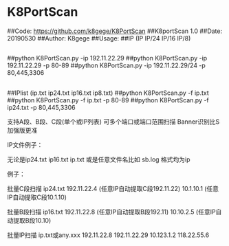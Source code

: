 # K8PortScan

##Code: https://github.com/k8gege/K8PortScan
##K8portScan 1.0
##Date: 20190530
##Author: K8gege
##Usage:
##IP (IP IP/24 IP/16 IP/8)
##
##python K8PortScan.py -ip 192.11.22.29
##python K8PortScan.py -ip 192.11.22.29 -p 80-89
##python K8PortScan.py -ip 192.11.22.29/24 -p 80,445,3306
##
##IPlist (ip.txt ip24.txt ip16.txt ip8.txt)
##python K8PortScan.py -f ip.txt
##python K8PortScan.py -f ip.txt -p 80-89
##python K8PortScan.py -f ip24.txt -p 80,445,3306

支持A段、B段、C段(单个或IP列表)
可多个端口或端口范围扫描
Banner识别比S加强版更准


IP文件例子：

无论是ip24.txt ip16.txt ip.txt 或是任意文件名比如 sb.log
格式均为ip

例子：

批量C段扫描
ip24.txt 
192.11.22.4 (任意IP自动提取C段192.11.22)
10.1.10.1   (任意IP自动提取C段10.1.10)

批量B段扫描
ip16.txt
192.11.22.8 (任意IP自动提取B段192.11)
10.10.2.5   (任意IP自动提取B段10.10)

批量IP扫描
ip.txt或any.xxx
192.11.22.8
192.11.22.29
10.123.1.2
118.22.55.6
